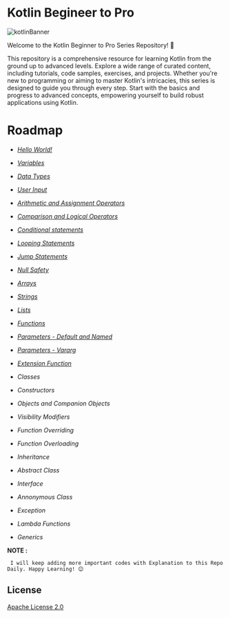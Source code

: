 
# Kotlin Begineer to Pro

![kotlinBanner](https://developer.android.com/static/codelabs/basic-android-kotlin-compose-first-program/img/840cee8b164c10b.png)

Welcome to the Kotlin Beginner to Pro Series Repository! 🚀

This repository is a comprehensive resource for learning Kotlin from the ground up to advanced levels. Explore a wide range of curated content, including tutorials, code samples, exercises, and projects. Whether you're new to programming or aiming to master Kotlin's intricacies, this series is designed to guide you through every step. Start with the basics and progress to advanced concepts, empowering yourself to build robust applications using Kotlin.

# Roadmap

- *[Hello World!](https://github.com/sriram005/kotlin-begineer-to-pro/blob/main/helloworld.kt)*

- *[Variables](https://github.com/sriram005/kotlin-begineer-to-pro/blob/main/variables.kt)*

- *[Data Types](https://github.com/sriram005/kotlin-begineer-to-pro/blob/main/data-types.kt)*

- *[User Input](https://github.com/sriram005/kotlin-begineer-to-pro/blob/main/user-input.kt)*

- *[Arithmetic and Assignment Operators](https://github.com/sriram005/kotlin-begineer-to-pro/blob/main/Arithmetic-Assignment-operators.kt)*

- *[Comparison and Logical Operators](https://github.com/sriram005/kotlin-begineer-to-pro/blob/main/Comparision-Logical-operators.kt)*

- *[Conditional statements](https://github.com/sriram005/kotlin-begineer-to-pro/blob/main/conditional-statements.kt)*

- *[Looping Statements](https://github.com/sriram005/kotlin-begineer-to-pro/blob/main/looping-statements.kt)*

- *[Jump Statements](https://github.com/sriram005/kotlin-begineer-to-pro/blob/main/jump-statements.kt)*

- *[Null Safety](https://github.com/sriram005/kotlin-begineer-to-pro/blob/main/null-safety.kt)*

- *[Arrays](https://github.com/sriram005/kotlin-begineer-to-pro/blob/main/Arrays.kt)*

- *[Strings](https://github.com/sriram005/kotlin-begineer-to-pro/blob/main/Strings.kt)*

- *[Lists](https://github.com/sriram005/kotlin-begineer-to-pro/blob/main/Lists.kt)*

- *[Functions](https://github.com/sriram005/kotlin-begineer-to-pro/blob/main/Funtions.kt)*

- *[Parameters - Default and Named](https://github.com/sriram005/kotlin-begineer-to-pro/blob/main/Default-Named-Parameters.kt)*

- *[Parameters - Vararg](https://github.com/sriram005/kotlin-begineer-to-pro/blob/main/Vararg-Parameters.kt)*

- *[Extension Function](https://github.com/sriram005/kotlin-begineer-to-pro/blob/main/Extension-Function.kt)*

- *Classes*

- *Constructors*

- *Objects and Companion Objects*

- *Visibility Modifiers*

- *Function Overriding*

- *Function Overloading*

- *Inheritance*

- *Abstract Class*

- *Interface*

- *Annonymous Class*

- *Exception*

- *Lambda Functions*

- *Generics*

**NOTE :**
```
 I will keep adding more important codes with Explanation to this Repo Daily. Happy Learning! 😊
```


## License

[Apache License 2.0](https://choosealicense.com/licenses/mit/)

